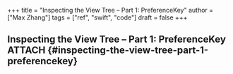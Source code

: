+++
title = "Inspecting the View Tree – Part 1: PreferenceKey"
author = ["Max Zhang"]
tags = ["ref", "swift", "code"]
draft = false
+++

## Inspecting the View Tree – Part 1: PreferenceKey <span class="tag"><span class="ATTACH">ATTACH</span></span> {#inspecting-the-view-tree-part-1-preferencekey}
